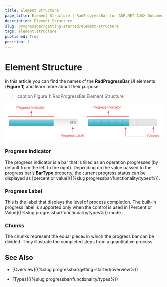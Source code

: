 ```yaml
---
title: Element Structure
page_title: Element Structure | RadProgressBar for ASP.NET AJAX Documentation
description: Element Structure
slug: progressbar/getting-started/element-structure
tags: element,structure
published: True
position: 1
---
```


# Element Structure

In this article you can find the names of the **RadProgressBar** UI elements (**Figure 1**) and learn more about their purpose.

>caption Figure 1: RadProgressBar Element Structure

![progress-bar-element-structure](images/progress-bar-element-structure.png)

### Progress Indicator

The progress indicator is a bar that is filled as an operation progresses (by default from the left to the right). Depending on the value passed to the progress bar’s **BarType** property, the current progress status can be displayed as [percent or value]({%slug progressbar/functionality/types%}).

### Progress Label

This is the label that displays the level of process completion. The built-in progress label is supported only when the control is used in [Percent or Value]({%slug progressbar/functionality/types%}) mode .

### Chunks

The chunks represent the equal pieces in which the progress bar can be divided. They illustrate the completed steps from a quantitative process.

## See Also

 * [Overview]({%slug progressbar/getting-started/overview%})

 * [Types]({%slug progressbar/functionality/types%})
